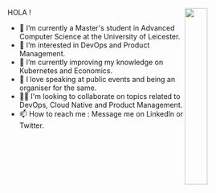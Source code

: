                                                                                                             
HOLA !
<img src="https://media.giphy.com/media/v1.Y2lkPTc5MGI3NjExcGNianhqOGpzd3o1OXEyOWlrY2tydjFsM2p5YWx3MjFlbjl6ZjhzNiZlcD12MV9pbnRlcm5hbF9naWZfYnlfaWQmY3Q9Zw/5k5vZwRFZR5aZeniqb/giphy.gif" align="right"  width="30%"/>

- 👋 I’m currently a Master's student in Advanced Computer Science at the University of Leicester.
- 👀 I’m interested in DevOps and Product Management.
- 🌱 I’m currently improving my knowledge on Kubernetes and Economics.
- 💞️ I love speaking at public events and being an organiser for the same.
- 🤝🏻 I'm looking to collaborate on topics related to DevOps, Cloud Native and Product Management.
- 📫 How to reach me : Message me on LinkedIn or Twitter.

<!---
saranyanambiarr/saranyanambiarr is a ✨ special ✨ repository because its `README.md` (this file) appears on your GitHub profile.
You can click the Preview link to take a look at your changes.
--->
